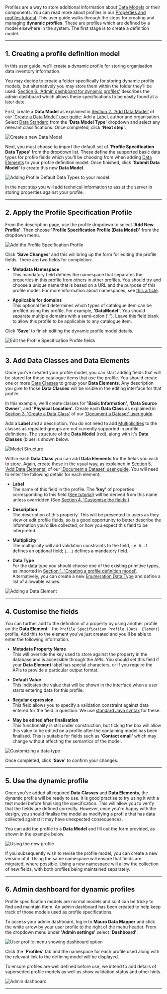 Profiles are a way to store additional information about [Data Models](../../glossary/data-model/data-model.md) or their components.  You can read more about profiles in our
[Properties and profiles tutorial](../../tutorials/properties-profiles.md).  This user guide walks through the steps for creating and managing **dynamic 
profiles**. These are profiles which are defined by a model elsewhere in the system.  The first stage is to create a definition model.

---

## 1. Creating a profile definition model

In this user guide, we'll create a dynamic profile for storing organisation data inventory information.

You may decide to create a folder specifically for storing dynamic profile models, but alternatively you may store them within the folder they'll 
be used.   [Section 6. 'Admin dashboard for dynamic profiles'](#6-admin-dashboard-for-dynamic-profiles) describes the admin dashboard which allows these specifications to be easily found 
at a later date.

First, create a **Data Model** as explained in [Section 2. 'Add Data Model'](../create-a-data-model/create-a-data-model.md#add-new-data-model) of our ['Create a Data Model' user guide](../create-a-data-model/create-a-data-model.md). Add a [Label](../../glossary/label/label.md), author and organisation. Select [Data Standard](../../glossary/data-standard/data-standard.md) from the **'Data Model Type'** dropdown and select any relevant classifications. Once completed, click **'Next step'**.

![Create a new Data Model](new-data-model.png)

Next, you must choose to import the default set of **'Profile Specification Data Types'** from the dropdown list.  These define the supported 
basic data types for profile fields which you'll be choosing from when adding [Data Elements](../../glossary/data-element/data-element.md) to your profile definition model. Once finished, click **'Submit Data Model'** to create this new **Data Model**. 

![Adding Profile Default Data Types to your model](add-default-data-types.png)

In the next step you will add technical information to assist the server in 
storing properties against your profile.

---

## 2. Apply the Profile Specification Profile

From the description page, use the profile dropdown to select **'Add New Profile'**. Then choose **'Profile Specification Profile (Data Model)'** from the dropdown menu. 

![Add the Profile Specification Profile](add-profile-spec-profile.png)

Click **'Save Changes'** and this will bring up the form for editing the profile fields. There are two fields for completion:

* **Metadata Namespace**  
	This mandatory field defines the namespace that separates the properties in this profile from others in other profiles.  You should try and 
choose a unique name that is based on a URL and the purpose of this profile model. For more information about namespaces, see [this article](https://en.wikipedia.org/wiki/Namespace).

* **Applicable for domains**  
	This optional field determines which types of catalogue item can be profiled using this profile. For example, **'DataModel'**.  You should separate 
multiple domains with a semi-colon (';'). Leave this field blank to allow this profile to be applicable to any catalogue item. 

Click **'Save'** to finish editing the dynamic profile model details.

![Edit the Profile Specification Profile fields](edit-datamodel-fields.png)

---

## 3. Add Data Classes and Data Elements

Once you've created your profile model, you can start adding fields that will be stored for those catalogue items that use the profile.  You should 
create one or more [Data Classes](../../glossary/data-class/data-class.md) to group your **Data Elements**. Any description you give to those **Data Classes** will be visible in the editing 
interface for that profile.

In this example, we'll create classes for **'Basic Information'**, **'Data Source Owner'**, and **'Physical Location'**.  Create each **Data Class** as explained in [ Section 3. 'Create a Data Class'](../document-a-dataset/document-a-dataset.md#create-a-data-class) of our ['Document a Dataset' user guide](../document-a-dataset/document-a-dataset.md). 

Add a **Label** and a description. You do not need to add [Multiplicities](../../glossary/multiplicity/multiplicity.md) to the classes as repeated groups are not currently supported in profile definitions. The structure of the **Data Model** (red), along with it's **Data Classes** (blue) is shown below.

![Model Structure](model-structure.png)

Within each **Data Class** you can add **Data Elements** for the fields you wish to store.  Again, create these in the usual way, as explained in [Section 5. 'Add Data Elements'](../document-a-dataset/document-a-dataset.md#add-data-elements) of our ['Document a Dataset' user guide](../document-a-dataset/document-a-dataset.md). You will need to enter the following details for each element:


* **Label**  
	The name of this field in the profile.  The **'key'** of properties corresponding to this field 
([See tutorial](../../../tutorials/properties-profiles)) will be derived from this name unless overridden (See [Section 4. 'Customise the fields'](#4-customise-the-fields)).

* **Description**  
	The description of this property. This will be presented to users as they view or edit profile fields, so is a good opportunity to better 
describe the information you'd like collected, or how you expect this field to be interpreted.

* **Multiplicity**  
	The multiplicity will add validation constraints to the field, i.e. `0..1` defines an optional field; `1..1` defines a mandatory field.

* **Data Type**  
	For the data type you should choose one of the existing primitive types, as imported in 
[Section 1. 'Creating a profile definition model'](#1-creating-a-profile-definition-model).  Alternatively, you can create a new 
[Enumeration Data Type](../../../glossary/enumeration-data-type/enumeration-data-type) and define a list of allowable values.

![Adding a Data Element](add-data-element.png)

---

## 4. Customise the fields

You can further add to the definition of a property by using another profile on the **Data Element** - the `Profile Specification Profile (Data 
Element)` profile.  Add this to the element you've just created and you'll be able to enter the following information:

* **Metadata Property Name**  
	This will override the key used to store against the property in the database and is accessible through the APIs.  You should set this field if 
your **Data Element** label has special characters, or if you require the APIs to provide a particular output format.

* **Default Value**  
	This indicates the value that will be shown in the interface when a user starts entering data for this profile.

* **Regular expression**  
	This field allows you to specify a validation constraint against data entered for the field in question.  We use 
[standard Java syntax](https://www.w3schools.com/java/java_regex.asp) for these.

* **May be edited after finalisation**  
	This functionality is still under construction, but ticking the box will allow this value to be edited on a profile after the containing model has been 
finalised.  This is suitable for fields such as **'Contact email'** which may change without affecting the semantics of the model.

![Customizing a data type](customize-data-element.png)

Once completed, click **'Save'** to confirm your changes.

---

## 5. Use the dynamic profile

Once you've added all required **Data Classes** and **Data Elements**, the dynamic profile will be ready to use.  It is good practise to try using it with 
a test model before finalising the specification. This will allow you to verify that the fields are defined correctly.  However, once you're 
happy with the design, you should finalise the model as modifying a profile that has data collected against it may have unexpected consequences.

You can add the profile to a **Data Model** and fill out the form provided, as shown in the example below.

![Using the new profile](use-profile.png)

If you subsequently wish to revise the profile model, you can create a new version of it.  Using the same namespace will ensure that fields are 
migrated, where possible. Using a new namespace will allow the collection of new fields, with both profiles being maintained separately.

---

## 6. Admin dashboard for dynamic profiles

Profile specification models are normal models and so it can be tricky to find and maintain them.  An admin dashboard has been created to help 
keep track of those models used as profile specifications.

To access your admin dashboard, log in to **Mauro Data Mapper** and click the white arrow by your user profile to the right of the menu header. From the dropdown menu under **'Admin settings'** select **'Dashboard'**.

![User profile menu showing dashboard option](../admin-functionality/user-profile-menu-dashboard.png)

Click the **'Profiles'** tab and the namespace for each profile used along with the relevant link to the defining model will be displayed.  

To ensure profiles are well defined before use, we intend to add details of superseded profile models as well as show validation status and other hints. 

![Admin dashboard](profile-dashboard.png)

---


